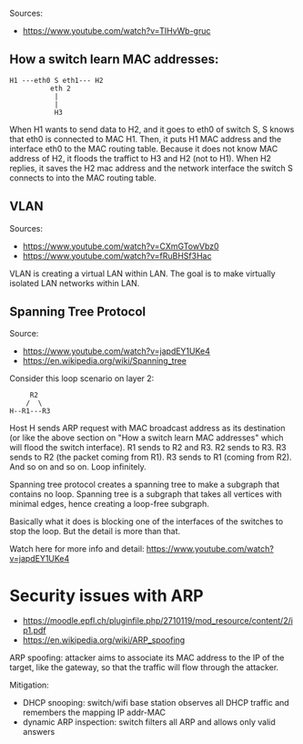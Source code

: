 Sources: 

- https://www.youtube.com/watch?v=TIHvWb-gruc

## How a switch learn MAC addresses:

```
H1 ---eth0 S eth1--- H2
          eth 2 
           |
           |
           H3
```

When H1 wants to send data to H2, and it goes to eth0 of switch S, S knows that eth0 is connected to MAC H1. Then, it puts H1 MAC address and the interface eth0 to the MAC routing table. Because it does not know MAC address of H2, it floods the traffict to H3 and H2 (not to H1). When H2 replies, it saves the H2 mac address and the network interface the switch S connects to into the MAC routing table.

## VLAN

Sources:

- https://www.youtube.com/watch?v=CXmGTowVbz0
- https://www.youtube.com/watch?v=fRuBHSf3Hac

VLAN is creating a virtual LAN within LAN. The goal is to make virtually isolated LAN networks within LAN.

## Spanning Tree Protocol

Source: 

- https://www.youtube.com/watch?v=japdEY1UKe4
- https://en.wikipedia.org/wiki/Spanning_tree

Consider this loop scenario on layer 2:

```
     R2
    /  \
H--R1---R3
```

Host H sends ARP request with MAC broadcast address as its destination (or like the above section on "How a switch learn MAC addresses" which will flood the switch interface). R1 sends to R2 and R3. R2 sends to R3. R3 sends to R2 (the packet coming from R1). R3 sends to R1 (coming from R2). And so on and so on. Loop infinitely.

Spanning tree protocol creates a spanning tree to make a subgraph that contains no loop. Spanning tree is a subgraph that takes all vertices with minimal edges, hence creating a loop-free subgraph.

Basically what it does is blocking one of the interfaces of the switches to stop the loop. But the detail is more than that.

Watch here for more info and detail: https://www.youtube.com/watch?v=japdEY1UKe4 

# Security issues with ARP

- https://moodle.epfl.ch/pluginfile.php/2710119/mod_resource/content/2/ip1.pdf
- https://en.wikipedia.org/wiki/ARP_spoofing

ARP spoofing: attacker aims to associate its MAC address to the IP of the target, like the gateway, so that the traffic will flow through the attacker.

Mitigation:

- DHCP snooping: switch/wifi base station observes all DHCP traffic and remembers the mapping IP addr-MAC
- dynamic ARP inspection: switch filters all ARP and allows only valid answers
